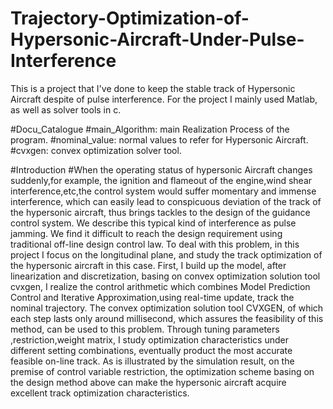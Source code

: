 # Trajectory-Optimization-of-Hypersonic-Aircraft-Under-Pulse-Interference
This is a project that I've done to keep the stable track of Hypersonic Aircraft despite of pulse interference. 
For the project I mainly used Matlab, as well as solver tools in c.

#Docu_Catalogue
#main_Algorithm: main Realization Process of the program.
#nominal_value: normal values to refer for Hypersonic Aircraft.
#cvxgen: convex optimization solver tool.

#Introduction
#When the operating status of hypersonic Aircraft changes suddenly,for example, the ignition and flameout of the engine,wind shear interference,etc,the control system would suffer momentary and immense interference, which can easily lead to conspicuous deviation of the track of the hypersonic aircraft, thus brings tackles to the design of the guidance control system. We describe this typical kind of interference as pulse jamming. We find it difficult to reach the design requirement using traditional off-line design control law. To deal with this problem, in this project I focus on the longitudinal plane, and study the track optimization of the hypersonic aircraft in this case. First, I build up the model, after linearization and discretization, basing on convex optimization solution tool cvxgen, I realize the control arithmetic which combines Model Prediction Control and Iterative Approximation,using real-time update, track the nominal trajectory. The convex optimization solution tool CVXGEN, of which each step lasts only around millisecond, which assures the feasibility of this method, can be used to this problem. Through tuning parameters ,restriction,weight matrix, I study optimization characteristics under different setting combinations, eventually product the most accurate feasible on-line track. As is illustrated by the simulation result, on the premise of control variable restriction, the optimization scheme basing on the design method above can make the hypersonic aircraft acquire excellent track optimization characteristics.
